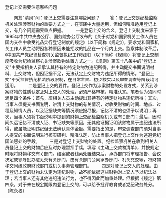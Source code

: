 登记上交需要注意哪些问题











　　网友"清风"问：登记上交需要注意哪些问题？
　　答：登记上交是纪检监察机关处理涉案财物的重要方式之一，在实践中大量运用，但如何精准适用登记上交，有几个问题需要重点把握。
　　一是登记上交的含义。登记上交制度来源于1995年中共中央办公厅、国务院办公厅发布的《关于对党和国家机关工作人员在国内交往中收受礼品实行登记制度的规定》（以下简称《规定》），要求党和国家机关工作人员主动将因各种原因未能拒收的礼品在一个月内上交。监察体制改革后，《中国共产党纪律检查机关监督执纪工作规则》（以下简称《规则》）将登记上交制度吸收为纪检监察机关涉案款物处置方式之一。《规则》第五十八条中的"登记上交"主要指相关人员承认其持有的特定财物为违纪所得，并主动提交书面说明材料、上交财物，但因证据不足，无法认定上交财物为违纪所得的情形。"登记上交"不受监督执纪执法阶段限制，在日常监督、初步核实以及审查调查等阶段均可适用。
　　二是登记上交的要件。登记上交作为涉案财物的处置方式，关系到涉案财物的性质认定及对上交人的处理，必须严格审核，精准认定。笔者认为须同时满足四个条件：首先，须相关人员主动提出其持有的特定财物系违纪所得；其次，当事人须提交书面说明，讲清上交财物的有关情况，对收受财物的时间、地点、过程及知情人员，以及证据缺失等情况须应报尽报，记忆不清的也须予以说明；再次，当事人须将书面说明中提到的财物上交纪检监察机关或有关部门；最后，因时间久远记忆不清或人证、书证缺失等原因，无其他证据证明该财物属于违纪违法所得，或虽能证明违纪但无法确认具体金额。需要指出的是，审查调查部门须对当事人提交的书面说明进行核实研判、精准认定，防止当事人把登记上交作为逃避党纪国法惩处的手段。
　　三是对登记上交财物的处置。纪检监察机关在收到相关人员登记上交的财物后应及时办理暂扣手续，填写《主动上交款物清单》，并按规定时限将财物移交有关部门。结案或者线索处置结束后，承办部门将审理报告、会议决定或领导批办意见交有关部门，由有关部门会同承办部门、机关党委等，将财物移交同级政府财政部门或机关事务管理部门。
　　四是对登记上交人的处理。由于登记上交的财物未认定为违纪财物，故不能依据这些财物对上交人予以纪法处理；若当事人还有其他违纪违法行为，也不得因此而加重处理。但根据《规定》第四条，对于未在规定期限内登记上交的，可以给予批评教育或者党纪政务处分。（陈永权）
